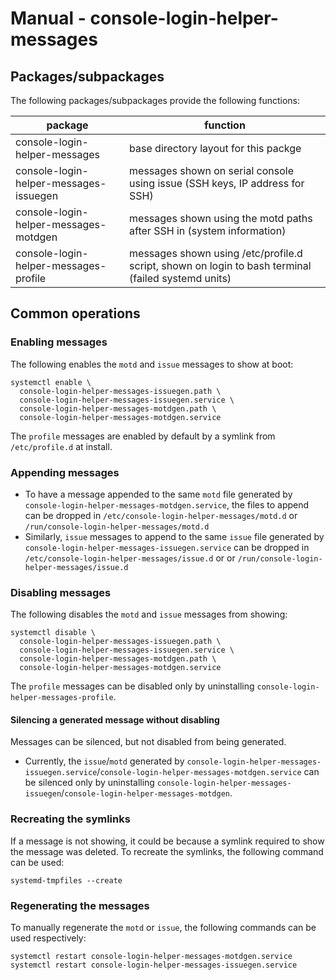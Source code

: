 # Manual - console-login-helper-messages

## Packages/subpackages

The following packages/subpackages provide the following functions:

| package                                | function |
| -------------------------------------- | --- |
| console-login-helper-messages          | base directory layout for this packge |
| console-login-helper-messages-issuegen | messages shown on serial console using issue (SSH keys, IP address for SSH) |
| console-login-helper-messages-motdgen  | messages shown using the motd paths after SSH in (system information) |
| console-login-helper-messages-profile  | messages shown using /etc/profile.d script, shown on login to bash terminal (failed systemd units) |

## Common operations

### Enabling messages

The following enables the `motd` and `issue` messages to show at boot:

```
systemctl enable \
  console-login-helper-messages-issuegen.path \
  console-login-helper-messages-issuegen.service \
  console-login-helper-messages-motdgen.path \
  console-login-helper-messages-motdgen.service
```

The `profile` messages are enabled by default by a symlink from `/etc/profile.d` at install.

### Appending messages

- To have a message appended to the same `motd` file generated by `console-login-helper-messages-motdgen.service`, the files to append can be dropped in `/etc/console-login-helper-messages/motd.d` or `/run/console-login-helper-messages/motd.d`
- Similarly, `issue` messages to append to the same `issue` file generated by `console-login-helper-messages-issuegen.service` can be dropped in `/etc/console-login-helper-messages/issue.d` or  or `/run/console-login-helper-messages/issue.d`

### Disabling messages

The following disables the `motd` and `issue`  messages from showing:

```
systemctl disable \
  console-login-helper-messages-issuegen.path \
  console-login-helper-messages-issuegen.service \
  console-login-helper-messages-motdgen.path \
  console-login-helper-messages-motdgen.service
```

The `profile` messages can be disabled only by uninstalling `console-login-helper-messages-profile`.

#### Silencing a generated message without disabling

Messages can be silenced, but not disabled from being generated.

- Currently, the `issue`/`motd` generated by `console-login-helper-messages-issuegen.service`/`console-login-helper-messages-motdgen.service` can be silenced only by uninstalling `console-login-helper-messages-issuegen`/`console-login-helper-messages-motdgen`.

### Recreating the symlinks

If a message is not showing, it could be because a symlink required to show the message was deleted. To recreate the symlinks, the following command can be used:

```
systemd-tmpfiles --create
```

### Regenerating the messages

To manually regenerate the `motd` or `issue`, the following commands can be used respectively:

```
systemctl restart console-login-helper-messages-motdgen.service
systemctl restart console-login-helper-messages-issuegen.service
```
